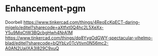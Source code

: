 # Enhancement-pgm
Doorbell
https://www.tinkercad.com/things/4ReoEcKqECT-daring-migelo/editel?sharecode=aXtfxt0Q4hc2L5XeXx-Y5u9MqCtW3BQcbgHwh4NrA1M
https://www.tinkercad.com/things/dq8YvgOdGWY-spectacular-vihelmo-blad/editel?sharecode=bQYbLv0TcVtivn0N56mc2-A0AN2UajIXA3l829C9xuQ
